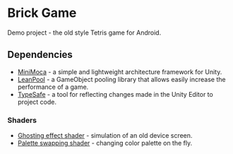 # Brick Game

Demo project - the old style Tetris game for Android.

## Dependencies

* [MiniMoca](https://github.com/MerlinDS/MiniMoca) - a simple and lightweight architecture framework for Unity.
* [LeanPool](https://www.assetstore.unity3d.com/en/#!/content/35666) - a GameObject pooling library that allows easily increase the performance of a game.
* [TypeSafe](https://www.stompyrobot.uk/tools/typesafe/) - a tool for reflecting changes made in the Unity Editor to project code.

### Shaders

* [Ghosting effect shader](https://github.com/MerlinDS/BrickGame/blob/development/Assets/BrickGame/Shaders/GhostingEffectShader.shader) - simulation of an old device screen.
* [Palette swapping shader](https://github.com/MerlinDS/BrickGame/blob/development/Assets/BrickGame/Shaders/PalleteSwappingShader.shader) - changing color palette on the fly.